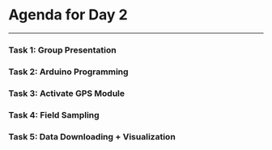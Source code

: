 # Agenda for Day 2
********************************************************************

### Task 1: Group Presentation

### Task 2: Arduino Programming

### Task 3: Activate GPS Module

### Task 4: Field Sampling

### Task 5: Data Downloading + Visualization
